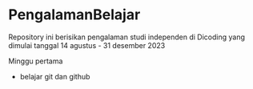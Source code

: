# PengalamanBelajar

Repository ini berisikan pengalaman studi independen di Dicoding yang dimulai tanggal 14 agustus - 31 desember 2023

Minggu pertama 
* belajar git dan github

